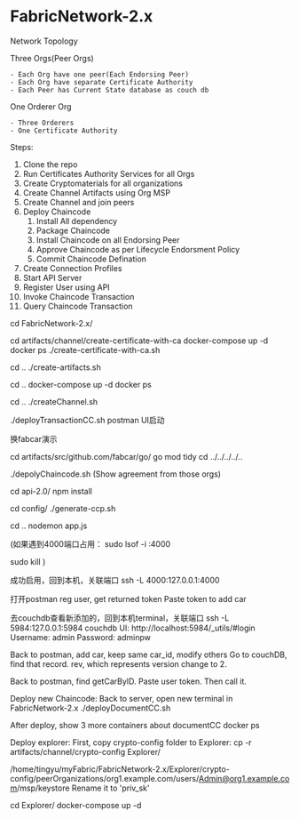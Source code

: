 # FabricNetwork-2.x


Network Topology

Three Orgs(Peer Orgs)

    - Each Org have one peer(Each Endorsing Peer)
    - Each Org have separate Certificate Authority
    - Each Peer has Current State database as couch db


One Orderer Org

    - Three Orderers
    - One Certificate Authority



Steps:

1) Clone the repo
2) Run Certificates Authority Services for all Orgs
3) Create Cryptomaterials for all organizations
4) Create Channel Artifacts using Org MSP
5) Create Channel and join peers
6) Deploy Chaincode
   1) Install All dependency
   2) Package Chaincode
   3) Install Chaincode on all Endorsing Peer
   4) Approve Chaincode as per Lifecycle Endorsment Policy
   5) Commit Chaincode Defination
7) Create Connection Profiles
8) Start API Server
9) Register User using API
10) Invoke Chaincode Transaction
11) Query Chaincode Transaction


cd FabricNetwork-2.x/

cd artifacts/channel/create-certificate-with-ca
docker-compose up -d
docker ps
./create-certificate-with-ca.sh


cd ..
./create-artifacts.sh

cd ..
docker-compose up -d
docker ps

cd ..
./createChannel.sh

./deployTransactionCC.sh
postman
UI启动


换fabcar演示

cd artifacts/src/github.com/fabcar/go/
go mod tidy
cd ../../../../..

./depolyChaincode.sh
(Show agreement from those orgs)

cd api-2.0/
npm install

cd config/
./generate-ccp.sh

cd ..
nodemon app.js 

(如果遇到4000端口占用：
sudo lsof -i :4000

sudo kill <PID>
)

成功启用，回到本机，关联端口
ssh -L 4000:127.0.0.1:4000  

打开postman
reg user, get returned token
Paste token to add car

去couchdb查看新添加的，回到本机terminal，关联端口
ssh -L 5984:127.0.0.1:5984 
couchdb UI: http://localhost:5984/_utils/#login
Username: admin
Password: adminpw

Back to postman, add car, keep same car_id, modify others
Go to couchDB, find that record. rev, which represents version change to 2.

Back to postman, find getCarByID. Paste user token. Then call it.

Deploy new Chaincode:
Back to server, open new terminal in FabricNetwork-2.x
./deployDocumentCC.sh 

After deploy, show 3 more containers about documentCC
docker ps

Deploy explorer:
First, copy crypto-config folder to Explorer:
cp -r artifacts/channel/crypto-config Explorer/

/home/tingyu/myFabric/FabricNetwork-2.x/Explorer/crypto-config/peerOrganizations/org1.example.com/users/Admin@org1.example.com/msp/keystore
Rename it to 'priv_sk'

cd Explorer/
docker-compose up -d
 